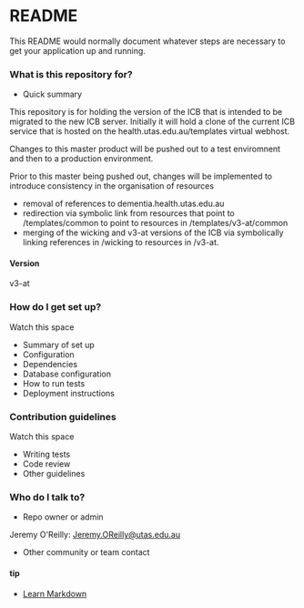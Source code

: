 # README #

This README would normally document whatever steps are necessary to get your application up and running.

### What is this repository for? ###
* Quick summary

This repository is for holding the version of the ICB that is intended to be migrated to the new ICB server.
Initially it will hold a clone of the current ICB service that is hosted on the health.utas.edu.au/templates virtual webhost.

Changes to this master product will be pushed out to a test enviromnent and then to a production environment.

Prior to this master being pushed out, changes will be implemented to introduce consistency in the organisation of resources

* removal of references to dementia.health.utas.edu.au
* redirection via symbolic link from resources that point to /templates/common  to point to resources in /templates/v3-at/common
* merging of the wicking and v3-at versions of the ICB via symbolically linking references in /wicking to resources in /v3-at.

#### Version ####
  v3-at


### How do I get set up? ###

Watch this space

* Summary of set up
* Configuration
* Dependencies
* Database configuration
* How to run tests
* Deployment instructions

### Contribution guidelines ###
Watch this space

* Writing tests
* Code review
* Other guidelines

### Who do I talk to? ###
* Repo owner or admin

Jeremy O'Reilly: [Jeremy.OReilly@utas.edu.au](mailto:Jeremy.OReilly@utas.edu.au)

* Other community or team contact


#### tip ####
* [Learn Markdown](https://bitbucket.org/tutorials/markdowndemo)
